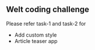 ## Welt coding challenge

Please refer task-1 and task-2 for 
 - Add custom style
 - Article teaser app
